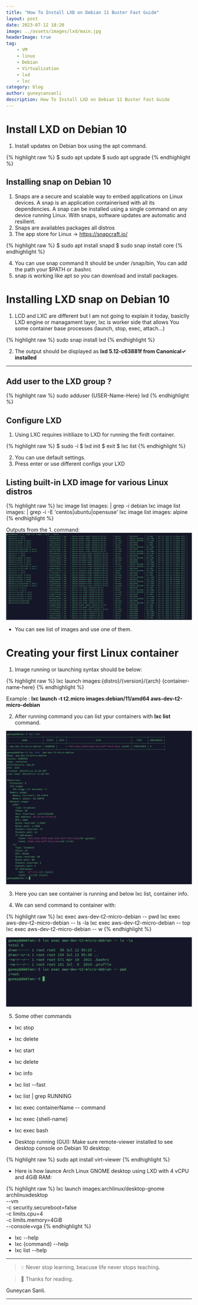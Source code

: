 ```yaml
---
title: "How To Install LXD on Debian 11 Buster Fast Guide"
layout: post
date: 2023-07-12 18:20
image: ../assets/images/lxd/main.jpg
headerImage: true
tag:
    - VM
    - linux
    - Debian
    - Virtualization
    - lxd
    - lxc
category: blog
author: guneycansanli
description: How To Install LXD on Debian 11 Buster Fast Guide
---
```


# Install LXD on Debian 10

1. Install updates on Debian box using the apt command.

{% highlight raw %}
$ sudo apt update
$ sudo apt upgrade
{% endhighlight %}

## Installing snap on Debian 10

1.  Snaps are a secure and scalable way to embed applications on Linux devices. A snap is an application containerised with all its dependencies. A snap can be installed using a single command on any device running Linux. With snaps, software updates are automatic and resilient.
2. Snaps are availables packages all distros
3. The app store for Linux -> https://snapcraft.io/

{% highlight raw %}
$ sudo apt install snapd
$ sudo snap install core
{% endhighlight %}

4. You can use snap command It should be under /snap/bin, You can add the path your $PATH or .bashrc 
5. snap is working like apt so you can download and install packages.

# Installing LXD snap on Debian 10

1. LCD and LXC are different but I am not going to explain it today, basiclly LXD engine or managament layer, lxc is worker side that allows You some container base processes (launch, stop, exec, attach...) 

{% highlight raw %}
sudo snap install lxd
{% endhighlight %}

2. The output should be displayed as **lxd 5.12-c63881f from Canonical✓ installed**

---

## Add user to the LXD group ?

{% highlight raw %}
sudo adduser {USER-Name-Here} lxd
{% endhighlight %}

## Configure LXD 

1. Using LXC requires initiliaze to LXD for running the firdt container.

{% highlight raw %}
$ sudo -i
$ lxd init
$ exit
$ lxc list
{% endhighlight %}

2. You can use default settings.
3. Press enter or use different configs your LXD

## Listing built-in LXD image for various Linux distros

{% highlight raw %}
 lxc image list images: | grep -i debian
 lxc image list images: | grep -i -E 'centos|ubuntu|opensuse'
 lxc image list images: alpine
{% endhighlight %}

Outputs from the 1. command:
![lxc][1]

- You can see list of images and use one of them.

# Creating your first Linux container

1. Image running or launching syntax should be below:

{% highlight raw %}
lxc launch images:{distro}/{version}/{arch} {container-name-here}
{% endhighlight %}

Example : **lxc launch -t t2.micro images:debian/11/amd64 aws-dev-t2-micro-debian**

2. After running command you can list ypur containers with **lxc list** command.

![lxc][2]

3. Here you can see container is running and below lxc list, container info.

4. We can send command to container with: 

{% highlight raw %}
lxc exec aws-dev-t2-micro-debian -- pwd
lxc exec aws-dev-t2-micro-debian -- ls -la
lxc exec aws-dev-t2-micro-debian -- top
lxc exec aws-dev-t2-micro-debian -- w
{% endhighlight %}

![lxc][3]

5. Some other commands

- lxc stop <container-name>
- lxc delete <container-name>
- lxc start <container-name>
- lxc delete <container-name>
- lxc info <container-name>
- lxc list --fast
- lxc list | grep RUNNING
- lxc exec containerName -- command
- lxc exec <container-name> {shell-name}
- lxc exec <container-name>  bash

- Desktop running (GUI):
 Make sure remote-viewer installed to see desktop console on Debian 10 desktop:

{% highlight raw %}
sudo apt install virt-viewer
{% endhighlight %}

- Here is how launce Arch Linux GNOME desktop using LXD with 4 vCPU and 4GiB RAM:

{% highlight raw %}
lxc launch images:archlinux/desktop-gnome archlinuxdesktop \
--vm \
-c security.secureboot=false \
-c limits.cpu=4 \
-c limits.memory=4GiB \
--console=vga
{% endhighlight %}

- lxc --help
- lxc {command} --help
- lxc list --help

---

> :bulb: Never stop learning, beacuse life never stops teaching.

> :memo: Thanks for reading.


Guneycan Sanli.

---

[1]: ../assets/images/lxd/lxc1.jpg
[2]: ../assets/images/lxd/lxc2.jpg
[3]: ../assets/images/lxd/lxc3.jpg
